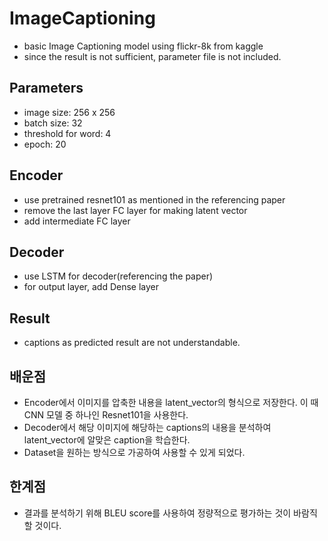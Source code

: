 # ImageCaptioning
- basic Image Captioning model using flickr-8k from kaggle
- since the result is not sufficient, parameter file is not included.

## Parameters
- image size: 256 x 256
- batch size: 32
- threshold for word: 4
- epoch: 20

## Encoder
- use pretrained resnet101 as mentioned in the referencing paper
- remove the last layer FC layer for making latent vector
- add intermediate FC layer

## Decoder
- use LSTM for decoder(referencing the paper)
- for output layer, add Dense layer

## Result
- captions as predicted result are not understandable.

## 배운점
- Encoder에서 이미지를 압축한 내용을 latent_vector의 형식으로 저장한다. 이 때 CNN 모델 중 하나인 Resnet101을 사용한다.
- Decoder에서 해당 이미지에 해당하는 captions의 내용을 분석하여 latent_vector에 알맞은 caption을 학습한다.
- Dataset을 원하는 방식으로 가공하여 사용할 수 있게 되었다.

## 한계점
- 결과를 분석하기 위해 BLEU score를 사용하여 정량적으로 평가하는 것이 바람직할 것이다.
